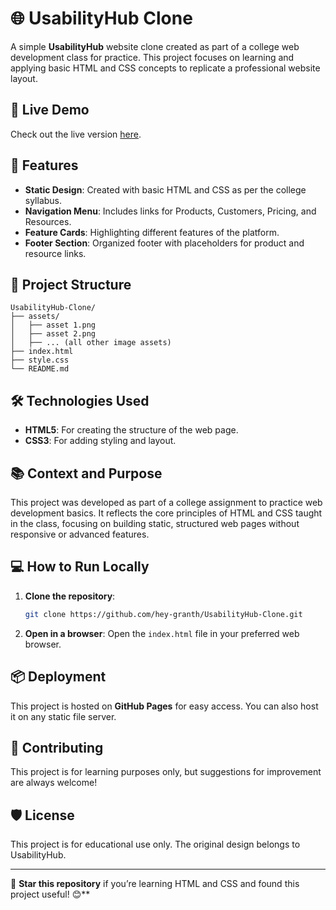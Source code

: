 # 🌐 UsabilityHub Clone

A simple **UsabilityHub** website clone created as part of a college web development class for practice. This project focuses on learning and applying basic HTML and CSS concepts to replicate a professional website layout.

## 🌟 Live Demo
Check out the live version [here](https://urayushjain.github.io/Usabilityhub/).

## 🚀 Features
- **Static Design**: Created with basic HTML and CSS as per the college syllabus.
- **Navigation Menu**: Includes links for Products, Customers, Pricing, and Resources.
- **Feature Cards**: Highlighting different features of the platform.
- **Footer Section**: Organized footer with placeholders for product and resource links.

## 📂 Project Structure
```plaintext
UsabilityHub-Clone/
├── assets/                   
│   ├── asset 1.png
│   ├── asset 2.png
│   ├── ... (all other image assets)
├── index.html                
├── style.css                 
└── README.md                 
```

## 🛠️ Technologies Used
- **HTML5**: For creating the structure of the web page.
- **CSS3**: For adding styling and layout.

## 📚 Context and Purpose
This project was developed as part of a college assignment to practice web development basics. It reflects the core principles of HTML and CSS taught in the class, focusing on building static, structured web pages without responsive or advanced features.

## 💻 How to Run Locally
1. **Clone the repository**:
   ```bash
   git clone https://github.com/hey-granth/UsabilityHub-Clone.git
   ```
2. **Open in a browser**:
   Open the `index.html` file in your preferred web browser.

## 📦 Deployment
This project is hosted on **GitHub Pages** for easy access. You can also host it on any static file server.

## 🤝 Contributing
This project is for learning purposes only, but suggestions for improvement are always welcome!

## 🛡️ License
This project is for educational use only. The original design belongs to UsabilityHub.

---

🌟 **Star this repository** if you’re learning HTML and CSS and found this project useful! 😊**
